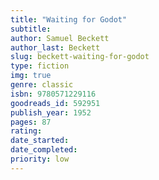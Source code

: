 ```yaml
---
title: "Waiting for Godot"
subtitle: 
author: Samuel Beckett
author_last: Beckett
slug: beckett-waiting-for-godot
type: fiction
img: true
genre: classic
isbn: 9780571229116
goodreads_id: 592951
publish_year: 1952
pages: 87
rating: 
date_started:
date_completed:
priority: low
---
```

